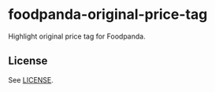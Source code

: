 # foodpanda-original-price-tag

Highlight original price tag for Foodpanda.

## License

See [LICENSE](LICENSE).
